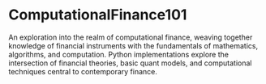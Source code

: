 # ComputationalFinance101
An exploration into the realm of computational finance, weaving together knowledge of financial instruments with the fundamentals of mathematics, algorithms, and computation. Python implementations explore the intersection of financial theories, basic quant models, and computational techniques central to contemporary finance.

